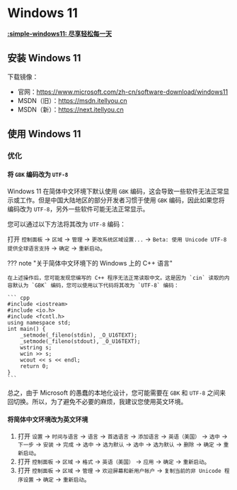 # Windows 11

[**:simple-windows11: 尽享轻松每一天**](https://www.microsoft.com/zh-cn/windows/windows-11)

## 安装 Windows 11

下载镜像：

- 官网：https://www.microsoft.com/zh-cn/software-download/windows11
- MSDN（旧）：https://msdn.itellyou.cn
- MSDN（新）：https://next.itellyou.cn

## 使用 Windows 11

### 优化

#### 将 `GBK` 编码改为 `UTF-8`

Windows 11 在简体中文环境下默认使用 `GBK` 编码，这会导致一些软件无法正常显示或工作。但是中国大陆地区的部分开发者习惯于使用 `GBK` 编码，因此如果您将编码改为 `UTF-8`，另外一些软件可能无法正常显示。

您可以通过以下方法将其改为 `UTF-8` 编码：

打开 `控制面板` → `区域` → `管理` → `更改系统区域设置...` → `Beta: 使用 Unicode UTF-8 提供全球语言支持` → `确定` → `重新启动`。

??? note "关于简体中文环境下的 Windows 上的 C++ 语言"

	在上述操作后，您可能发现您编写的 C++ 程序无法正常读取中文。这是因为 `cin` 读取的内容默认为 `GBK` 编码，您可以使用以下代码将其改为 `UTF-8` 编码：

	``` cpp
	#include <iostream>
	#include <io.h>
	#include <fcntl.h>
	using namespace std;
	int main() {
		_setmode(_fileno(stdin), _O_U16TEXT);
		_setmode(_fileno(stdout), _O_U16TEXT);
		wstring s;
		wcin >> s;
		wcout << s << endl;
		return 0;
	}
	```

总之，由于 Microsoft 的愚蠢的本地化设计，您可能需要在 `GBK` 和 `UTF-8` 之间来回切换。所以，为了避免不必要的麻烦，我建议您使用英文环境。

#### 将简体中文环境改为英文环境

1. 打开 `设置` → `时间与语言` → `语言` → `首选语言` → `添加语言` → `英语（美国）` → `选中` → `下一步` → `安装` → `完成` → `选中` → `选为默认` → `选中` → `选为默认` → `删除` → `确定` → `重新启动`。
2. 打开 `控制面板` → `区域` → `格式` → `英语（美国）` → `应用` → `确定` → `重新启动`。
3. 打开 `控制面板` → `区域` → `管理` → `欢迎屏幕和新用户帐户` → `复制当前的非 Unicode 程序设置` → `确定` → `重新启动`。